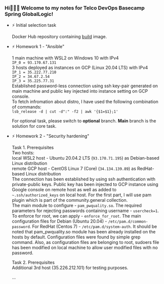 ### Hi👋👋👋 Welcome to my notes for Telco DevOps Basecamp Spring GlobalLogic!

- ⚡ Initial selection task

  Docker Hub repository containing [build](https://hub.docker.com/repository/docker/dobrozhan/onelinewebserver) image.

- ⚡ Homework 1 - "Ansible"

   1 main machine with WSL2 on Windows 10 with IPv4 \
   `IP_0 = 93.170.67.131`\
   3 hosts deployed as instances on GCP (Linux 20.04 LTS) with IPv4\
   `IP_1 = 35.222.77.210`\
   `IP_2 = 34.67.2.54`\
   `IP_3 = 35.225.77.31`\
   Established password-less connection using ssh key-pair generated on main machine and public key injected into instance setting on GCP console.\
   To fetch infromation about distro, I have used the following combination of commands:\
   `lsb_release -d | cut -d":" -f2 | awk '{$1=$1};1'`

  For optional task, please switch to **optional** branch. **Main** branch is the solution for core task.

- ⚡ Homework 2 - "Security hardening"

    Task 1. Prerequisites\
    Two hosts:\
    local WSL2 host - Ubuntu 20.04.2 LTS (`93.170.71.195`) 	          as Debian-based Linux distribution\
    remote GCP host -  CentOS Linux 7 (Core) (`34.134.139.89`)        as RedHat-based Linux distribution\
    The connection has been established by using ssh authentication with private-public keys. Public key has been injected to GCP instance using Google console on remote host as     well as added to `~.ssh/authorized_keys` on local host. For the first part, I will use pam plugin which is part of the community.general collection.\
    The main module to configure - `pam_pwquality.so`. The required parameters for rejecting passwords containing username - `usercheck=1`. To enforce for root, we can apply -       `enforce_for_root`. The main configuration files for Debian (Ubuntu 20.04) - `/etc/pam.d/common-password`. For RedHat (Centos 7) - `/etc/pam.d/system-auth`. It should be         noted that pam_pwquality.so module has been already installed on the hosts by default. Configuration files were found by simple grep command. Also, as configuration files       are belonging to root, sudoers file has been modified on local machine to allow user modified files with no password.
    
    Task 2. Prerequisites\
    Additional 3rd host (35.226.212.101) for testing purposes.
    
    ...

<!--
**dobrozhan/dobrozhan** is a ✨ _special_ ✨ repository because its `README.md` (this file) appears on your GitHub profile.

Here are some ideas to get you started:

- 🔭 I’m currently working on ...
- 🌱 I’m currently learning ...
- 👯 I’m looking to collaborate on ...
- 🤔 I’m looking for help with ...
- 💬 Ask me about ...
- 📫 How to reach me: ...
- 😄 Pronouns: ...
- ⚡ Fun fact: ...
-->
